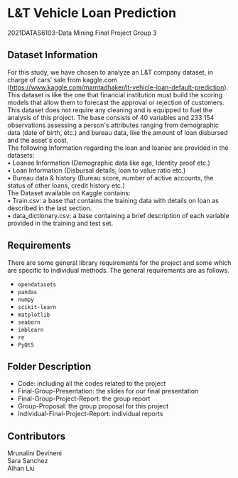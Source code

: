 # L&T Vehicle Loan Prediction
2021DATAS6103-Data Mining Final Project Group 3

## Dataset Information
For this study, we have chosen to analyze an L&T company dataset, in charge of cars' sale from kaggle.com (https://www.kaggle.com/mamtadhaker/lt-vehicle-loan-default-prediction). This dataset is like the one that financial institution must build the scoring models that allow them to forecast the approval or rejection of customers. This dataset does not require any cleaning and is equipped to fuel the analysis of this project. The base consists of 40 variables and 233 154 observations assessing a person's attributes ranging from demographic data (date of birth, etc.) and bureau data, like the amount of loan disbursed and the asset's cost.  
The following Information regarding the loan and loanee are provided in the datasets:  
•	Loanee Information (Demographic data like age, Identity proof etc.)  
•	Loan Information (Disbursal details, loan to value ratio etc.)  
•	Bureau data & history (Bureau score, number of active accounts, the status of other loans, credit history etc.)  
The Dataset available on Kaggle contains:   
•	Train.csv: a base that contains the training data with details on loan as described in the last section.   
•	data_dictionary.csv: a base containing a brief description of each variable provided in the training and test set.   

## Requirements
There are some general library requirements for the project and some which are specific to individual methods. The general requirements are as follows.
* `opendatasets`
* `pandas`
* `numpy`
* `scikit-learn`
* `matplotlib`
* `seaborn`
* `imblearn`
* `re`
* `PyQt5`

## Folder Description
* Code: including all the codes related to the project
* Final-Group-Presentation: the slides for our final presentation
* Final-Group-Project-Report: the group report
* Group-Proposal: the group proposal for this project
* Individual-Final-Project-Report: individual reports

## Contributors
Mrunalini Devineni  
Sara Sanchez  
Aihan Liu  

